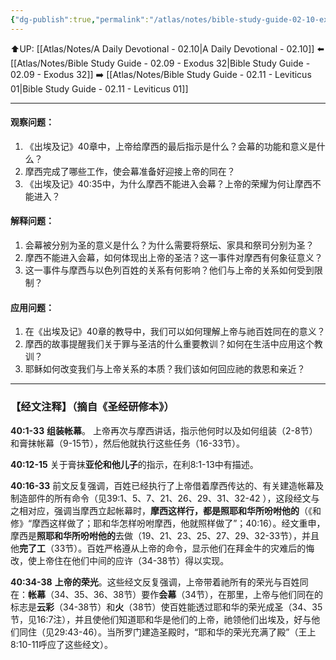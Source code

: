 ```yaml
---
{"dg-publish":true,"permalink":"/atlas/notes/bible-study-guide-02-10-exodus-40/"}
---
```


⬆️UP: [[Atlas/Notes/A Daily Devotional - 02.10\|A Daily Devotional - 02.10]]
⬅️ [[Atlas/Notes/Bible Study Guide - 02.09 - Exodus 32\|Bible Study Guide - 02.09 - Exodus 32]]
➡️ [[Atlas/Notes/Bible Study Guide - 02.11 - Leviticus 01\|Bible Study Guide - 02.11 - Leviticus 01]] 

---

#### 观察问题：

1. 《出埃及记》40章中，上帝给摩西的最后指示是什么？会幕的功能和意义是什么？
2. 摩西完成了哪些工作，使会幕准备好迎接上帝的同在？
3. 《出埃及记》40:35中，为什么摩西不能进入会幕？上帝的荣耀为何让摩西不能进入？

#### 解释问题：

1. 会幕被分别为圣的意义是什么？为什么需要将祭坛、家具和祭司分别为圣？
2. 摩西不能进入会幕，如何体现出上帝的圣洁？这一事件对摩西有何象征意义？
3. 这一事件与摩西与以色列百姓的关系有何影响？他们与上帝的关系如何受到限制？

#### 应用问题：

1. 在《出埃及记》40章的教导中，我们可以如何理解上帝与祂百姓同在的意义？
2. 摩西的故事提醒我们关于罪与圣洁的什么重要教训？如何在生活中应用这个教训？
3. 耶稣如何改变我们与上帝关系的本质？我们该如何回应祂的救恩和亲近？


---
### 【经文注释】（摘自《圣经研修本》）

**40:1-33** **组装帐幕**。 上帝再次与摩西讲话，指示他何时以及如何组装（2-8节）和膏抹帐幕（9-15节），然后他就执行这些任务（16-33节）。

**40:12-15** 关于膏抹**亚伦和他儿子**的指示，在利8:1-13中有描述。

**40:16-33** 前文反复强调，百姓已经执行了上帝借着摩西传达的、有关建造帐幕及制造部件的所有命令（见39:1、5、7、21、26、29、31、32-42 ），这段经文与之相对应，强调当摩西立起帐幕时，**摩西这样行，都是照耶和华所吩咐他的**（《和修》“摩西这样做了；耶和华怎样吩咐摩西，他就照样做了”；40:16）。经文重申，摩西是**照耶和华所吩咐他的**去做（19、21、23、25、27、29、32-33节），并且他**完了工**（33节）。百姓严格遵从上帝的命令，显示他们在拜金牛的灾难后的悔改，使上帝住在他们中间的应许（34-38节）得以实现。

**40:34-38** **上帝的荣光**。这些经文反复强调，上帝带着祂所有的荣光与百姓同在：**帐幕**（34、35、36、38节）要作**会幕**（34节），在那里，上帝与他们同在的标志是**云彩**（34-38节）和**火**（38节）使百姓能透过耶和华的荣光成圣（34、35节，见16:7注），并且使他们知道耶和华是他们的上帝，祂领他们出埃及，好与他们同住（见29:43-46）。当所罗门建造圣殿时，“耶和华的荣光充满了殿”（王上8:10-11呼应了这些经文）。

